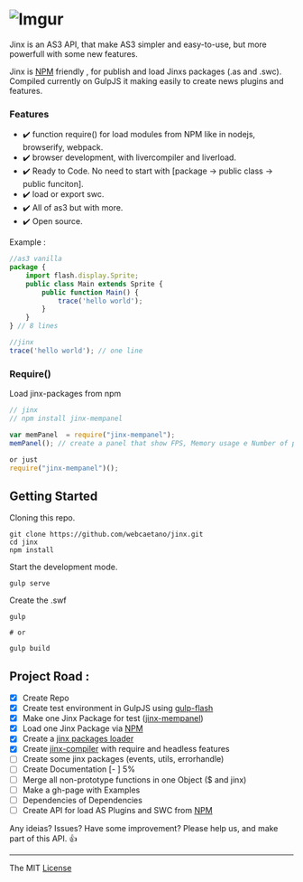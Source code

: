 # ![Imgur](http://i.imgur.com/FHjshUv.png)

Jinx is an AS3 API, that make AS3 simpler and easy-to-use, but more powerfull with some new features.

Jinx is [NPM](https://www.npmjs.com) friendly , for publish and load Jinxs packages (.as and .swc). 
Compiled currently on GulpJS it making easily to create news plugins and features.

### Features 
- :heavy_check_mark: function require() for load modules from NPM like in nodejs, browserify, webpack.
- :heavy_check_mark: browser development, with livercompiler and liverload. 
- :heavy_check_mark: Ready to Code. No need to start with [package -> public class -> public funciton].
- :heavy_check_mark: load or export swc. 
- :heavy_check_mark: All of as3 but with more.
- :heavy_check_mark: Open source.

Example :

```javascript
//as3 vanilla
package {
	import flash.display.Sprite;
	public class Main extends Sprite {
		public function Main() {
			trace('hello world');
		}
	}
} // 8 lines

//jinx
trace('hello world'); // one line 
```

### Require()
Load jinx-packages from npm

```javascript
// jinx
// npm install jinx-mempanel

var memPanel  = require("jinx-mempanel");
memPanel(); // create a panel that show FPS, Memory usage e Number of particles

or just 
require("jinx-mempanel")();
```

## Getting Started

Cloning this repo.
```
git clone https://github.com/webcaetano/jinx.git
cd jinx
npm install
```

Start the development mode.
```
gulp serve
```

Create the .swf 
```
gulp

# or 

gulp build
```

## Project Road : 

- [x] Create Repo
- [x] Create test environment in GulpJS using [gulp-flash](https://github.com/webcaetano/gulp-flash)
- [x] Make one Jinx Package for test ([jinx-mempanel](https://github.com/webcaetano/jinx-mempanel))
- [x] Load one Jinx Package via [NPM](https://www.npmjs.com)
- [x] Create a [jinx packages loader](https://github.com/webcaetano/jinx-loader) 
- [x] Create [jinx-compiler](https://github.com/webcaetano/jinx-compiler) with require and headless features
- [ ] Create some jinx packages (events, utils, errorhandle)
- [ ] Create Documentation [-         ] 5%
- [ ] Merge all non-prototype functions in one Object ($ and jinx)
- [ ] Make a gh-page with Examples
- [ ] Dependencies of Dependencies
- [ ] Create API for load AS Plugins and SWC from [NPM](https://www.npmjs.com)

Any ideias? Issues? Have some improvement? Please help us, and make part of this API. :+1:


---------------------------------

The MIT [License](https://raw.githubusercontent.com/webcaetano/jinx/master/LICENSE.md)
